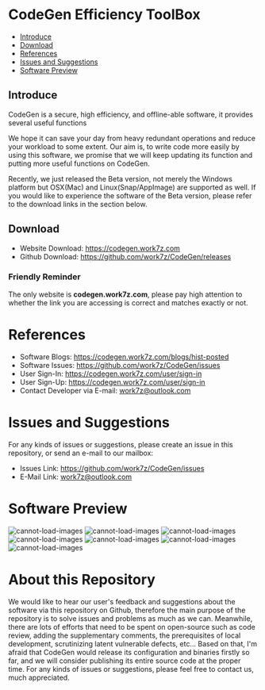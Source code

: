 # CodeGen Efficiency ToolBox
+ <a  href="#intro">Introduce</a>  
+ <a  href="#download">Download</a>  
+ <a  href="#reference">References</a>  
+ <a  href="#issues">Issues and Suggestions</a>  
+ <a  href="#preview">Software Preview</a>  

<span id="intro"></span>
## Introduce 
CodeGen is a secure, high efficiency, and offline-able software, it provides several useful functions 

We hope it can save your day from heavy redundant operations and reduce your workload to some extent. Our aim is, to write code more easily by using this software, we promise that we will keep updating its function and putting more useful functions on CodeGen. 

Recently, we just released the Beta version, not merely the Windows platform but OSX(Mac) and Linux(Snap/AppImage) are supported as well. If you would like to experience the software of the Beta version, please refer to the download links in the section below.

<span id="download"></span>
##  Download 
+ Website Download: https://codegen.work7z.com  
+ Github Download: https://github.com/work7z/CodeGen/releases 

### Friendly Reminder
The only website is **codegen.work7z.com**, please pay high attention to whether the link you are accessing is correct and matches exactly or not.

<span id="reference"></span>
# References
+ Software Blogs: https://codegen.work7z.com/blogs/hist-posted  
+ Software Issues: https://github.com/work7z/CodeGen/issues  
+ User Sign-In: https://codegen.work7z.com/user/sign-in
+ User Sign-Up: https://codegen.work7z.com/user/sign-in
+ Contact Developer via E-mail: work7z@outlook.com

<span id="issues"></span>
# Issues and Suggestions
For any kinds of issues or suggestions, please create an issue in this repository, or send an e-mail to our mailbox:  
+ Issues Link: https://github.com/work7z/CodeGen/issues  
+ E-Mail Link: work7z@outlook.com


<span id="preview"></span>
# Software Preview
![cannot-load-images](https://codegen-prod-release.work7z.com/images/s_1.png)
![cannot-load-images](https://codegen-prod-release.work7z.com/images/s_2.png)
![cannot-load-images](https://codegen-prod-release.work7z.com/images/s_3.png)
![cannot-load-images](https://codegen-prod-release.work7z.com/images/s_4.png)
![cannot-load-images](https://codegen-prod-release.work7z.com/images/s_5.png)
![cannot-load-images](https://codegen-prod-release.work7z.com/images/s_10.png)
![cannot-load-images](https://codegen-prod-release.work7z.com/images/s_11.png)


# About this Repository
We would like to hear our user's feedback and suggestions about the software via this repository on Github, therefore the main purpose of the repository is to solve issues and problems as much as we can. Meanwhile, there are lots of efforts that need to be spent on open-source such as code review, adding the supplementary comments, the prerequisites of local development, scrutinizing latent vulnerable defects, etc... Based on that, I'm afraid that CodeGen would release its configuration and binaries firstly so far, and we will consider publishing its entire source code at the proper time. For any kinds of issues or suggestions, please feel free to contact us, much appreciated.

